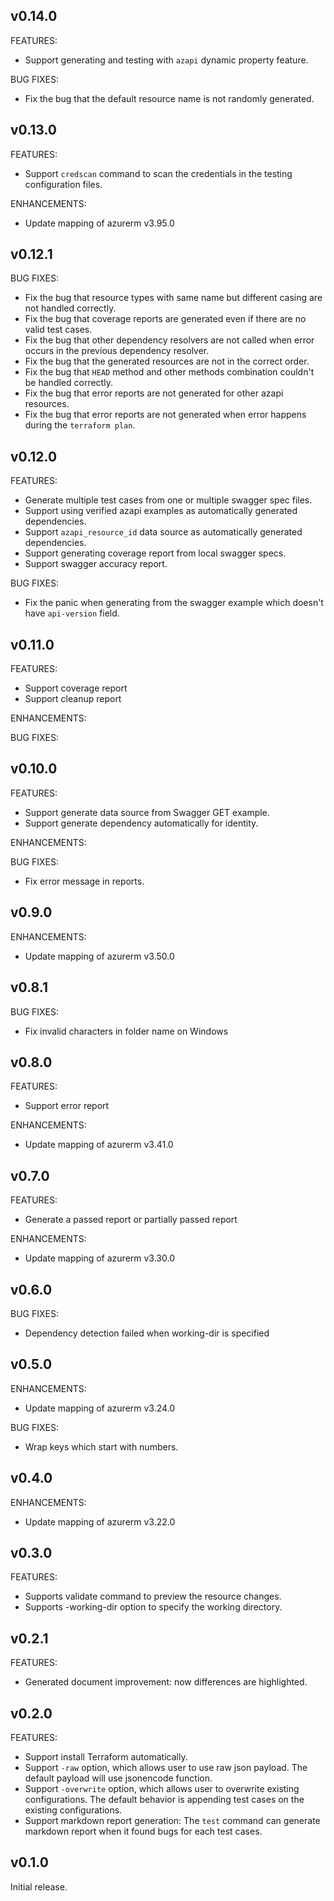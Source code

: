 ## v0.14.0
FEATURES:
- Support generating and testing with `azapi` dynamic property feature.

BUG FIXES:
- Fix the bug that the default resource name is not randomly generated.

## v0.13.0
FEATURES:
- Support `credscan` command to scan the credentials in the testing configuration files.

ENHANCEMENTS:
- Update mapping of azurerm v3.95.0

## v0.12.1
BUG FIXES:
- Fix the bug that resource types with same name but different casing are not handled correctly.
- Fix the bug that coverage reports are generated even if there are no valid test cases.
- Fix the bug that other dependency resolvers are not called when error occurs in the previous dependency resolver.
- Fix the bug that the generated resources are not in the correct order.
- Fix the bug that `HEAD` method and other methods combination couldn't be handled correctly.
- Fix the bug that error reports are not generated for other azapi resources.
- Fix the bug that error reports are not generated when error happens during the `terraform plan`.

## v0.12.0
FEATURES:
- Generate multiple test cases from one or multiple swagger spec files.
- Support using verified azapi examples as automatically generated dependencies.
- Support `azapi_resource_id` data source as automatically generated dependencies.
- Support generating coverage report from local swagger specs.
- Support swagger accuracy report.

BUG FIXES:
- Fix the panic when generating from the swagger example which doesn't have `api-version` field.

## v0.11.0
FEATURES:
- Support coverage report
- Support cleanup report

ENHANCEMENTS:

BUG FIXES:

## v0.10.0

FEATURES:
- Support generate data source from Swagger GET example.
- Support generate dependency automatically for identity.

ENHANCEMENTS:

BUG FIXES:
- Fix error message in reports.

## v0.9.0

ENHANCEMENTS:
- Update mapping of azurerm v3.50.0

## v0.8.1

BUG FIXES:
- Fix invalid characters in folder name on Windows

## v0.8.0

FEATURES:
- Support error report

ENHANCEMENTS:
- Update mapping of azurerm v3.41.0

## v0.7.0

FEATURES:
- Generate a passed report or partially passed report

ENHANCEMENTS:
- Update mapping of azurerm v3.30.0

## v0.6.0

BUG FIXES:
- Dependency detection failed when working-dir is specified

## v0.5.0

ENHANCEMENTS:
- Update mapping of azurerm v3.24.0

BUG FIXES:
- Wrap keys which start with numbers.

## v0.4.0

ENHANCEMENTS:
- Update mapping of azurerm v3.22.0

## v0.3.0

FEATURES:
- Supports validate command to preview the resource changes.
- Supports -working-dir option to specify the working directory.

## v0.2.1

FEATURES:
- Generated document improvement: now differences are highlighted.

## v0.2.0

FEATURES:
- Support install Terraform automatically.
- Support `-raw` option, which allows user to use raw json payload. The default payload will use jsonencode function.
- Support `-overwrite` option, which allows user to overwrite existing configurations. The default behavior is appending test cases on the existing configurations.
- Support markdown report generation: The `test` command can generate markdown report when it found bugs for each test cases.

## v0.1.0
Initial release.